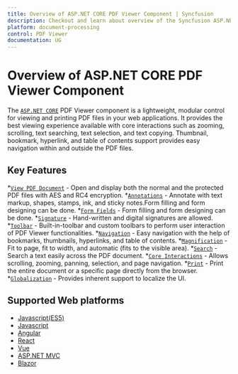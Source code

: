 ```yaml
---
title: Overview of ASP.NET CORE PDF Viewer Component | Syncfusion
description: Checkout and learn about overview of the Syncfusion ASP.NET CORE PDF Viewer component and much more details.
platform: document-processing
control: PDF Viewer
documentation: UG
---
```


# Overview of ASP.NET CORE PDF Viewer Component

The [`ASP.NET CORE`](https://www.syncfusion.com/aspnet-core-ui-controls/pdf-viewer) PDF Viewer component is a lightweight, modular control for viewing and printing PDF files in your web applications. It provides the best viewing experience available with core interactions such as zooming, scrolling, text searching, text selection, and text copying. Thumbnail, bookmark, hyperlink, and table of contents support provides easy navigation within and outside the PDF files.

## Key Features 

*[`View PDF Document`](https://ej2.syncfusion.com/aspnetcore/documentation/pdfviewer/getting-started) - Open and display both the normal and the protected PDF files with AES and RC4 encryption.
*[`Annotations`](https://ej2.syncfusion.com/aspnetcore/documentation/pdfviewer/annotation/text-markup-annotation) - Annotate with text markup, shapes, stamps, ink, and sticky notes.Form filling and form designing can be done.
*[`Form Fields`](https://ej2.syncfusion.com/aspnetcore/documentation/pdfviewer/form-designer/create-fillable-pdf-forms/create-programmatically) - Form filling and form designing can be done.
*[`Signature`](https://ej2.syncfusion.com/aspnetcore/documentation/pdfviewer/hand-written-signature) - Hand-written and digital signatures are allowed.
*[`Toolbar`](https://ej2.syncfusion.com/aspnetcore/documentation/pdfviewer/toolbar) - Built-in-toolbar and custom toolbars to perform user interaction of PDF Viewer functionalities.
*[`Navigation`](https://ej2.syncfusion.com/aspnetcore/documentation/pdfviewer/navigation) - Easy navigation with the help of bookmarks, thumbnails, hyperlinks, and table of contents.
*[`Magnification`](https://ej2.syncfusion.com/aspnetcore/documentation/pdfviewer/magnification) - Fit to page, fit to width, and automatic (fits to the visible area).
*[`Search`](https://ej2.syncfusion.com/aspnetcore/documentation/pdfviewer/text-search) - Search a text easily across the PDF document.
*[`Core Interactions`](https://ej2.syncfusion.com/aspnetcore/documentation/pdfviewer/interaction-mode) - Allows scrolling, zooming, panning, selection, and page navigation.
*[`Print`](https://ej2.syncfusion.com/aspnetcore/documentation/pdfviewer/print) - Print the entire document or a specific page directly from the browser.
*[`Globalization`](https://ej2.syncfusion.com/aspnetcore/documentation/pdfviewer/globalization) - Provides inherent support to localize the UI.

## Supported Web platforms

* [Javascript(ES5)](https://ej2.syncfusion.com/javascript/documentation/pdfviewer/getting-started)
* [Javascript](https://ej2.syncfusion.com/documentation/pdfviewer/getting-started)
* [Angular](https://ej2.syncfusion.com/angular/documentation/pdfviewer/getting-started)
* [React](https://ej2.syncfusion.com/react/documentation/pdfviewer/getting-started)
* [Vue](https://ej2.syncfusion.com/vue/documentation/pdfviewer/getting-started)
* [ASP.NET MVC](https://ej2.syncfusion.com/aspnetmvc/documentation/pdfviewer/getting-started)
* [Blazor](https://blazor.syncfusion.com/documentation/pdfviewer-2/getting-started/features)